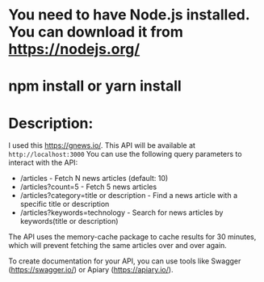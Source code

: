 # You need to have Node.js installed. You can download it from https://nodejs.org/

# npm install or yarn install

# Description:
I used this https://gnews.io/.
This API will be available at `http://localhost:3000`
You can use the following query parameters to interact with the API:
- /articles - Fetch N news articles (default: 10)
- /articles?count=5 - Fetch 5 news articles
- /articles?category=title or description - Find a news article with a specific title or description
- /articles?keywords=technology - Search for news articles by keywords(title or description)


The API uses the memory-cache package to cache results for 30 minutes, which will prevent fetching the same articles over and over again.

To create documentation for your API, you can use tools like Swagger (https://swagger.io/) or Apiary (https://apiary.io/).